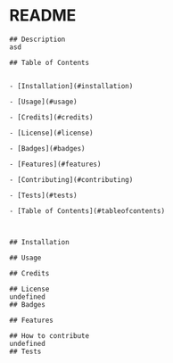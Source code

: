 # README
    ## Description
    asd
    
    ## Table of Contents


    - [Installation](#installation)

    - [Usage](#usage)

    - [Credits](#credits)

    - [License](#license)

    - [Badges](#badges)

    - [Features](#features)

    - [Contributing](#contributing)

    - [Tests](#tests)

    - [Table of Contents](#tableofcontents)


    
    ## Installation
    
    ## Usage
    
    ## Credits
    
    ## License
    undefined
    ## Badges
    
    ## Features
    
    ## How to contribute
    undefined
    ## Tests
    



  
